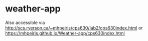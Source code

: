 # weather-app

Also accessible via http://scs.ryerson.ca/~mhpeiris/cps630/lab2/cps630index.html
or
https://mhpeiris.github.io/Weather-app/cps630index.html
